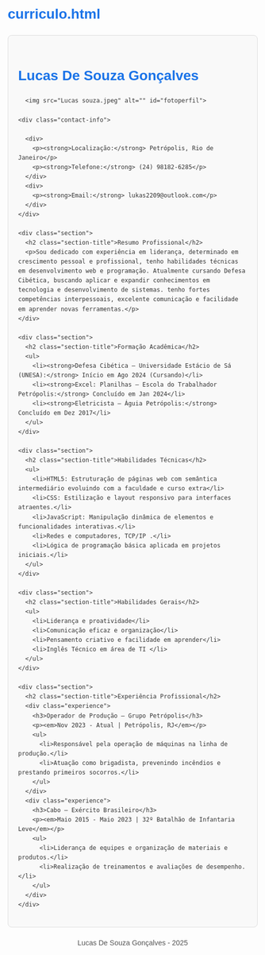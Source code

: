 # curriculo.html
<!DOCTYPE html>
<html lang="pt-BR">
<head>
  <meta charset="UTF-8">
  <title>Currículo de Lucas</title>
  <style>
    body {
      font-family: Arial, sans-serif;
      line-height: 1.6;
      margin: 20px;
      color: #333;
    }
    h1, h2 {
      color: #1a73e8;
    }
    .container {
      max-width: 800px;
      margin: 0 auto;
      padding: 20px;
      border: 1px solid #ddd;
      border-radius: 8px;
      background: #f9f9f9;
    }
    .section {
      margin-bottom: 20px;
    }
    .section-title {
      font-size: 1.4rem;
      margin-bottom: 10px;
      border-bottom: 2px solid #1a73e8;
      display: inline-block;
    }
    ul {
      padding-left: 20px;
    }
    ul li {
      margin-bottom: 8px;
    }
    .contact-info {
      display: flex;
      justify-content: space-between;
      margin-bottom: 20px;
    }
    .contact-info div {
      width: 48%;
    }
    .experience, .skills {
      margin-top: 10px;
    }
    .footer {
      text-align: center;
      margin-top: 20px;
      font-size: 0.9rem;
      color: #555;
    }
    #fotoperfil{
      width: 120px;
      height: 120px;
      object-fit: cover;
      float: right;
    margin-top: -100px; 
    border-radius: 30px;
    box-shadow: 0px 9px 10px rgba(0, 0, 0, 0.2);
  }
  </style>
</head>
<body>
  
  <div class="container">
    <h1>Lucas De Souza Gonçalves</h1>
  
      <img src="Lucas souza.jpeg" alt="" id="fotoperfil">
   
    <div class="contact-info">
    
      <div>
        <p><strong>Localização:</strong> Petrópolis, Rio de Janeiro</p>
        <p><strong>Telefone:</strong> (24) 98182-6285</p>
      </div>
      <div>
        <p><strong>Email:</strong> lukas2209@outlook.com</p>
      </div>
    </div>

    <div class="section">
      <h2 class="section-title">Resumo Profissional</h2>
      <p>Sou dedicado com experiência em liderança, determinado em crescimento pessoal e profissional, tenho habilidades técnicas em desenvolvimento web e programação. Atualmente cursando Defesa Cibética, buscando aplicar e expandir conhecimentos em tecnologia e desenvolvimento de sistemas. tenho fortes competências interpessoais, excelente comunicação e facilidade em aprender novas ferramentas.</p>
    </div>

    <div class="section">
      <h2 class="section-title">Formação Acadêmica</h2>
      <ul>
        <li><strong>Defesa Cibética – Universidade Estácio de Sá (UNESA):</strong> Início em Ago 2024 (Cursando)</li>
        <li><strong>Excel: Planilhas – Escola do Trabalhador Petrópolis:</strong> Concluído em Jan 2024</li>
        <li><strong>Eletricista – Águia Petrópolis:</strong> Concluído em Dez 2017</li>
      </ul>
    </div>

    <div class="section">
      <h2 class="section-title">Habilidades Técnicas</h2>
      <ul>
        <li>HTML5: Estruturação de páginas web com semântica intermediário evoluindo com a faculdade e curso extra</li>
        <li>CSS: Estilização e layout responsivo para interfaces atraentes.</li>
        <li>JavaScript: Manipulação dinâmica de elementos e funcionalidades interativas.</li>
        <li>Redes e computadores, TCP/IP .</li>
        <li>Lógica de programação básica aplicada em projetos iniciais.</li>
      </ul>
    </div>

    <div class="section">
      <h2 class="section-title">Habilidades Gerais</h2>
      <ul>
        <li>Liderança e proatividade</li>
        <li>Comunicação eficaz e organização</li>
        <li>Pensamento criativo e facilidade em aprender</li>
        <li>Inglês Técnico em área de TI </li>
      </ul>
    </div>

    <div class="section">
      <h2 class="section-title">Experiência Profissional</h2>
      <div class="experience">
        <h3>Operador de Produção – Grupo Petrópolis</h3>
        <p><em>Nov 2023 - Atual | Petrópolis, RJ</em></p>
        <ul>
          <li>Responsável pela operação de máquinas na linha de produção.</li>
          <li>Atuação como brigadista, prevenindo incêndios e prestando primeiros socorros.</li>
        </ul>
      </div>
      <div class="experience">
        <h3>Cabo – Exército Brasileiro</h3>
        <p><em>Maio 2015 - Maio 2023 | 32º Batalhão de Infantaria Leve</em></p>
        <ul>
          <li>Liderança de equipes e organização de materiais e produtos.</li>
          <li>Realização de treinamentos e avaliações de desempenho.</li>
        </ul>
      </div>
    </div>
  </div>
  <div class="footer">
    <p>Lucas De Souza Gonçalves - 2025</p>
  </div>
</body>
</html>

